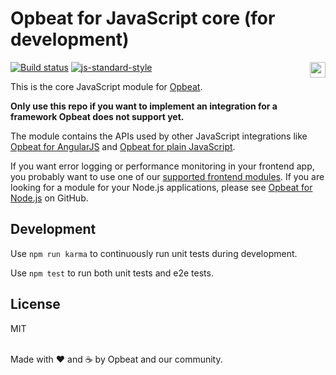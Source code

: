 # Opbeat for JavaScript core (for development)

[![Build status](https://travis-ci.org/opbeat/opbeat-js-core.svg?branch=master)](https://travis-ci.org/opbeat/opbeat-js-core)
[![js-standard-style](https://img.shields.io/badge/code%20style-standard-brightgreen.svg?style=flat)](https://github.com/feross/standard)
<a href="https://opbeat.com" title="Opbeat"><img src="http://opbeat-brand-assets.s3-website-us-east-1.amazonaws.com/svg/logo/logo.svg" align="right" height="25px"></a>


This is the core JavaScript module for [Opbeat](https://opbeat.com). 

**Only use this repo if you want to implement an integration for a framework Opbeat does not support yet.**

The module contains the APIs used by other JavaScript integrations like [Opbeat for AngularJS](https://github.com/opbeat/opbeat-angular) and [Opbeat for plain JavaScript](https://github.com/opbeat/opbeat-plain-js/).

If you want error logging or performance monitoring in your frontend app, you probably want to use one of our [supported frontend modules](https://opbeat.com/docs/topics/javascript/). If you are looking for a module for your Node.js applications, please see [Opbeat for Node.js](https://github.com/opbeat/opbeat-node) on GitHub.

## Development

Use `npm run karma` to continuously run unit tests during development.

Use `npm test` to run both unit tests and e2e tests.


## License
MIT

<br>Made with ♥️ and ☕️ by Opbeat and our community.
